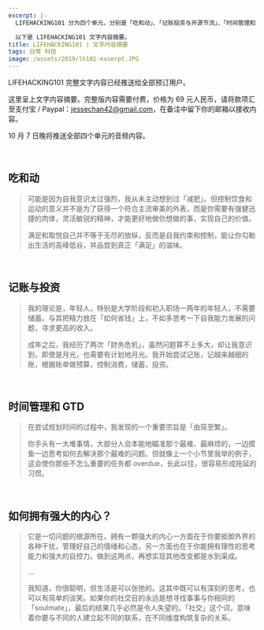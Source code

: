 ```yaml
---
excerpt: |-
  LIFEHACKING101 分为四个单元，分别是「吃和动」、「记账投资与开源节流」、「时间管理和 GTD」、「如何拥有强大的内心？」。每一个单元有文字和音频内容，其中文字内容更精炼、结构更紧凑，音频内容则包含了我个人的经历和详细的解释。

  以下是 LIFEHACKING101 文字内容摘要。
title: LIFEHACKING101 | 文字内容摘要
tags: 日常 科技
image: /assets/2019/lh101-excerpt.JPG
---
```


LIFEHACKING101 完整文字内容已经推送给全部预订用户。

这里呈上文字内容摘要。完整版内容需要付费，价格为 69 元人民币，请将款项汇至支付宝 / Paypal：jessechan42@gmail.com，在备注中留下你的邮箱以接收内容。

10 月 7 日晚将推送全部四个单元的音频内容。

<br>

## 吃和动

> 可能是因为自我意识太过强烈，我从未主动想到过「减肥」。但控制饮食和运动的意义并不是为了获得一个符合主流审美的外表，而是你需要有强健迅捷的肉体，灵活敏锐的精神，才能更好地做你想做的事，实现自己的价值。
>
> 满足和取悦自己并不等于无尽的放纵，反而是自我约束和控制，能让你勾勒出生活的高峰低谷，并品尝到真正「满足」的滋味。

<br>

## 记账与投资

> 我的理论是，年轻人，特别是大学阶段和初入职场一两年的年轻人，不需要储蓄。与其把精力放在「如何省钱」上，不如多思考一下自我能力发展的问题，寻求更高的收入。
>
> 成年之后，我经历了两次「财务危机」，虽然问题算不上多大，却让我意识到，即使是月光，也需要有计划地月光。我开始尝试记账，记越来越细的账，根据账单做预算，控制消费，储蓄，投资。

<br>

## 时间管理和 GTD

> 在尝试规划时间的过程中，我发现的一个重要宗旨是「由简至繁」。
>
> 你手头有一大堆事情，大部分人会本能地瞄准那个最难、最麻烦的，一边摸鱼一边思考如何去解决那个最难的问题。但就像上一个小节里我举的例子，这会使你那些不怎么重要的任务都 overdue，长此以往，很容易形成拖延的习惯。

<br>

## 如何拥有强大的内心？

> 它是一切问题的根源所在。拥有一颗强大的内心一方面在于你要抵御外界的各种干扰，管理好自己的情绪和心态，另一方面也在于你能拥有理性的思考能力和强大的自控力。做到这两点，再想实现其他改变都是水到渠成。
>
> …
>
> 我知道，你很聪明，但生活是可以张弛的。这其中既可以有深刻的思考，也可以有简单的谈笑。如果你的社交目的永远是想寻找事事与你相同的「soulmate」，最后的结果几乎必然是令人失望的。「社交」这个词，意味着你要与不同的人建立起不同的联系，在不同维度构筑复杂的关系。

